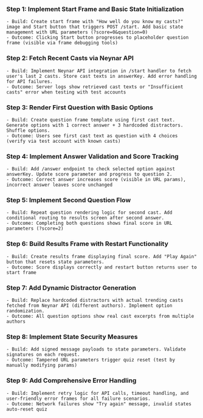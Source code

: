 ### Step 1: Implement Start Frame and Basic State Initialization  
```text  
- Build: Create start frame with "How well do you know my casts?" image and Start button that triggers POST /start. Add basic state management with URL parameters (?score=0&question=0)  
- Outcome: Clicking Start button progresses to placeholder question frame (visible via frame debugging tools)  
```  

### Step 2: Fetch Recent Casts via Neynar API  
```text  
- Build: Implement Neynar API integration in /start handler to fetch user's last 2 casts. Store cast texts in answerKey. Add error handling for API failures.  
- Outcome: Server logs show retrieved cast texts or "Insufficient casts" error when testing with test accounts  
```  

### Step 3: Render First Question with Basic Options  
```text  
- Build: Create question frame template using first cast text. Generate options with 1 correct answer + 3 hardcoded distractors. Shuffle options.  
- Outcome: Users see first cast text as question with 4 choices (verify via test account with known casts)  
```  

### Step 4: Implement Answer Validation and Score Tracking  
```text  
- Build: Add /answer endpoint to check selected option against answerKey. Update score parameter and progress to question 2.  
- Outcome: Correct answer increases score (visible in URL params), incorrect answer leaves score unchanged  
```  

### Step 5: Implement Second Question Flow  
```text  
- Build: Repeat question rendering logic for second cast. Add conditional routing to results screen after second answer.  
- Outcome: Completing both questions shows final score in URL parameters (?score=2)  
```  

### Step 6: Build Results Frame with Restart Functionality  
```text  
- Build: Create results frame displaying final score. Add "Play Again" button that resets state parameters.  
- Outcome: Score displays correctly and restart button returns user to start frame  
```  

### Step 7: Add Dynamic Distractor Generation  
```text  
- Build: Replace hardcoded distractors with actual trending casts fetched from Neynar API (different authors). Implement option randomization.  
- Outcome: All question options show real cast excerpts from multiple authors  
```  

### Step 8: Implement State Security Measures  
```text  
- Build: Add signed message payloads to state parameters. Validate signatures on each request.  
- Outcome: Tampered URL parameters trigger quiz reset (test by manually modifying params)  
```  

### Step 9: Add Comprehensive Error Handling  
```text  
- Build: Implement retry logic for API calls, timeout handling, and user-friendly error frames for all failure scenarios.  
- Outcome: Network failures show "Try again" message, invalid states auto-reset quiz  
```